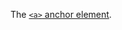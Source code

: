The [`<a>` anchor element](https://developer.mozilla.org/en-US/docs/Web/HTML/Element/a).

<script src="{{path '/assets/_utils/js/open-ext-links-in-new-window.js'}}" />
